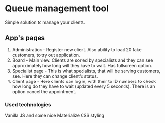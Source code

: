 # Queue management tool

Simple solution to manage your clients.

## App's pages

1. Administration - Register new client. Also ability to load 20 fake customers, to try out application.
2. Board - Main view. Clients are sorted by specialists and they can see approximately how long will they have to wait. Has fullscreen option.
3. Specialist page - This is what specialists, that will be serving customers, see. Here they can change client's status.
4. Client page - Here clients can log in, with their to ID numbers to check how long do they have to wait (updated every 5 seconds). There is an option cancel the appointment. 

### Used technologies

Vanilla JS and some nice Materialize CSS styling